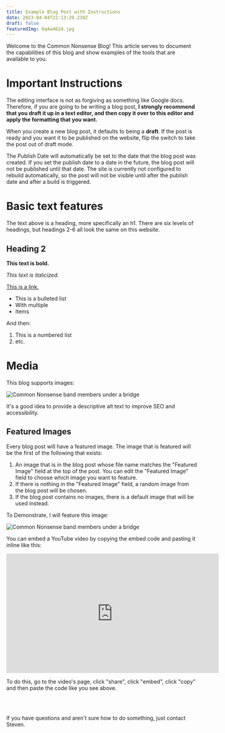```yaml
---
title: Example Blog Post with Instructions
date: 2023-04-04T22:13:29.238Z
draft: false
featuredImg: 6q4a4624.jpg
---
```

Welcome to the Common Nonsense Blog! This article serves to document the capabilities of this blog and show examples of the tools that are available to you. 

# Important Instructions

The editing interface is not as forgiving as something like Google docs. Therefore, if you are going to be writing a blog post, **I strongly recommend that you draft it up in a text editor, and then copy it over to this editor and apply the formatting that you want.** 

When you create a new blog post, it defaults to being a **draft**. If the post is ready and you want it to be published on the website, flip the switch to take the post out of draft mode. 

The Publish Date will automatically be set to the date that the blog post was created. If you set the publish date to a date in the future, the blog post will not be published until that date. The site is currently not configured to rebuild automatically, so the post will not be visible until after the publish date and after a build is triggered. 

# Basic text features

The text above is a heading, more specifically an h1. There are six levels of headings, but headings 2-6 all look the same on this website.

## Heading 2

**This text is bold.** 

*This text is italicized.*

[This is a link.](#)

* This is a bulleted list
* With multiple 
* Items

And then: 

1. This is a numbered list
2. etc.

# Media

This blog supports images: 

![Common Nonsense band members under a bridge](6q4a4609.jpg)

It's a good idea to provide a descriptive alt text to improve SEO and accessibility. 

## Featured Images

Every blog post will have a featured image. The image that is featured will be the first of the following that exists:

1. An image that is in the blog post whose file name matches the "Featured Image" field at the top of the post. You can edit the "Featured Image" field to choose which image you want to feature. 
2. If there is nothing in the "Featured Image" field, a random image from the blog post will be chosen. 
3. If the blog post contains no images, there is a default image that will be used instead.

To Demonstrate, I will feature this image:

![Common Nonsense band members under a bridge](6q4a4624.jpg)

You can embed a YouTube video by copying the embed code and pasting it inline like this: 

<iframe width="560" height="315" src="https://www.youtube.com/embed/eQAa0GihLGU" title="YouTube video player" frameborder="0" allow="accelerometer; autoplay; clipboard-write; encrypted-media; gyroscope; picture-in-picture; web-share" allowfullscreen></iframe>

To do this, go to the video's page, click "share", click "embed", click "copy" and then paste the code like you see above. 

<br></br>

If you have questions and aren't sure how to do something, just contact Steven.
